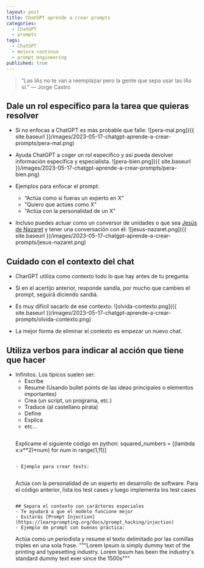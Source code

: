 ```yaml
---
layout: post
title: ChatGPT aprende a crear prompts
categories:
  - ChatGPT
  - prompts
tags:
  - ChatGPT
  - mejora continua
  - prompt engineering
published: true
---
```


> “Las IAs no te van a reemplazar pero la gente que sepa usar las IAs sí.” ― Jorge Castro 

## Dale un rol específico para la tarea que quieras resolver
- Si no enfocas a ChatGPT es más probable que falle:
![pera-mal.png]({{ site.baseurl }}/images/2023-05-17-chatgpt-aprende-a-crear-prompts/pera-mal.png)

- Ayuda ChatGPT a coger un rol específico y así pueda devolver información específica y especialista.
![pera-bien.png]({{ site.baseurl }}/images/2023-05-17-chatgpt-aprende-a-crear-prompts/pera-bien.png)

- Ejemplos para enfocar el prompt:
  - “Actúa como si fueras un experto en X”
  - "Quiero que actúes como X"
  - "Actúa con la personalidad de un X"

- Incluso puedes actuar como un conversor de unidades o que sea [Jesús de Nazaret](../prompts/chatgpt-jesus-nazaret.txtprompts/) y tener una conversación con él: 
![jesus-nazaret.png]({{ site.baseurl }}/images/2023-05-17-chatgpt-aprende-a-crear-prompts/jesus-nazaret.png)

## Cuidado con el contexto del chat
- CharGPT utiliza como contexto todo lo que hay antes de tu pregunta. 
- Si en el acertijo anterior, responde sandía, por mucho que cambies el prompt, seguirá diciendo sandiá.
- Es muy difícil sacarlo de ese contexto:
![olvida-contexto.png]({{ site.baseurl }}/images/2023-05-17-chatgpt-aprende-a-crear-prompts/olvida-contexto.png)

- La mejor forma de eliminar el contexto es empezar un nuevo chat.

## Utiliza verbos para indicar al acción que tiene que hacer
- Infinitos. Los típicos suelen ser:
	- Escribe
	- Resume (Usando bullet points de las ideas principales o elementos importantes)
	- Crea (un script, un programa, etc.)
	- Traduce (al castellano pirata)
	- Define
	- Explica
  - etc... 
	```
  Explícame el siguiente código en python:
	squared_numbers = [(lambda x:x**2)*num) for num in range(1,11)]
  ```

  - Ejemplo para crear tests:
	
  ```
  Actúa con la personalidad de un experto en desarrollo de software.
	Para el código anterior, lista los test cases y luego implementa los test cases
  ```

  ## Separa el contexto con carácteres especiales
  - Te ayudará a que el modelo funcione mejor
  - Evitarás [Prompt Injection](https://learnprompting.org/docs/prompt_hacking/injection)
  - Ejemplo de prompt con buenas práctica:
	```
  Actúa como un periodista y resume el texto delimitado por las comillas triples en una sola frase. """Lorem Ipsum is simply dummy text of the printing and typesetting industry. Lorem Ipsum has been the industry's standard dummy text ever since the 1500s"""
  ```